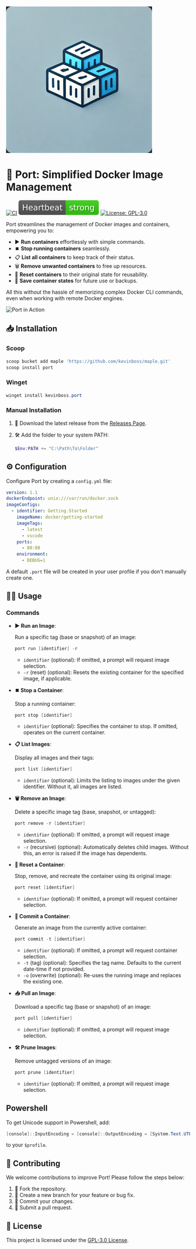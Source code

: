 ![Port Logo](logo_1.png)

# 🚀 Port: Simplified Docker Image Management

[![CI](https://github.com/kevinboss/port/actions/workflows/ci.yaml/badge.svg?event=push)](https://github.com/kevinboss/port/actions/workflows/ci.yaml) 
[![CI](https://raw.githubusercontent.com/kevinboss/heartbeat/main/badges/kevinboss_port.svg)](https://github.com/kevinboss/heartbeat) 
[![License: GPL-3.0](https://img.shields.io/badge/license-GPL--3.0-blue.svg)](LICENSE)

Port streamlines the management of Docker images and containers, empowering you to:

- ▶️ **Run containers** effortlessly with simple commands.
- ⏹️ **Stop running containers** seamlessly.
- 📋 **List all containers** to keep track of their status.
- 🗑️ **Remove unwanted containers** to free up resources.
- 🔄 **Reset containers** to their original state for reusability.
- 💾 **Save container states** for future use or backups.

All this without the hassle of memorizing complex Docker CLI commands, even when working with remote Docker engines.

![Port in Action](example.gif)

## 📥 Installation

### Scoop

```powershell
scoop bucket add maple 'https://github.com/kevinboss/maple.git'
scoop install port
```

### Winget

```powershell
winget install kevinboss.port
```

### Manual Installation

1. 📂 Download the latest release from the [Releases Page](https://github.com/kevinboss/port/releases).
2. 🛠️ Add the folder to your system PATH:

   ```powershell
   $Env:PATH += "C:\Path\To\Folder"
   ```

## ⚙️ Configuration

Configure Port by creating a `config.yml` file:

```yaml
version: 1.1
dockerEndpoint: unix:///var/run/docker.sock
imageConfigs:
  - identifier: Getting.Started
    imageName: docker/getting-started
    imageTags:
      - latest
      - vscode
    ports:
      - 80:80
    environment:
      - DEBUG=1
```

A default `.port` file will be created in your user profile if you don't manually create one.

## 🧑‍💻 Usage

### Commands

- **▶️ Run an Image**:

  Run a specific tag (base or snapshot) of an image:
  ```powershell
  port run [identifier] -r
  ```

  - `identifier` (optional): If omitted, a prompt will request image selection.
  - `-r` (reset) (optional): Resets the existing container for the specified image, if applicable.

- **⏹️ Stop a Container**:

  Stop a running container:
  ```powershell
  port stop [identifier]
  ```

  - `identifier` (optional): Specifies the container to stop. If omitted, operates on the current container.

- **📋 List Images**:

  Display all images and their tags:
  ```powershell
  port list [identifier]
  ```

  - `identifier` (optional): Limits the listing to images under the given identifier. Without it, all images are listed.

- **🗑️ Remove an Image**:

  Delete a specific image tag (base, snapshot, or untagged):
  ```powershell
  port remove -r [identifier]
  ```

  - `identifier` (optional): If omitted, a prompt will request image selection.
  - `-r` (recursive) (optional): Automatically deletes child images. Without this, an error is raised if the image has dependents.

- **🔄 Reset a Container**:

  Stop, remove, and recreate the container using its original image:
  ```powershell
  port reset [identifier]
  ```

  - `identifier` (optional): If omitted, a prompt will request container selection.

- **💾 Commit a Container**:

  Generate an image from the currently active container:
  ```powershell
  port commit -t [identifier]
  ```

  - `identifier` (optional): If omitted, a prompt will request container selection.
  - `-t` (tag) (optional): Specifies the tag name. Defaults to the current date-time if not provided.
  - `-o` (overwrite) (optional): Re-uses the running image and replaces the existing one.

- **📥 Pull an Image**:

  Download a specific tag (base or snapshot) of an image:
  ```powershell
  port pull [identifier]
  ```

  - `identifier` (optional): If omitted, a prompt will request image selection.

- **🛠️ Prune Images**:

  Remove untagged versions of an image:
  ```powershell
  port prune [identifier]
  ```

  - `identifier` (optional): If omitted, a prompt will request image selection.

## Powershell

To get Unicode support in Powershell, add:

```powershell
[console]::InputEncoding = [console]::OutputEncoding = [System.Text.UTF8Encoding]::new()
```

to your `$profile`.

## 🤝 Contributing

We welcome contributions to improve Port! Please follow the steps below:

1. 🍴 Fork the repository.
2. 🌱 Create a new branch for your feature or bug fix.
3. 💾 Commit your changes.
4. 🔄 Submit a pull request.

## 📄 License

This project is licensed under the [GPL-3.0 License](LICENSE).
